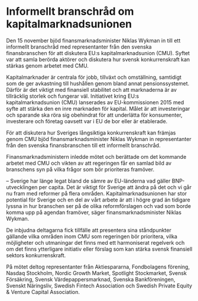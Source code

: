 # Informellt branschråd om kapitalmarknadsunionen

Den 15 november bjöd finansmarknadsminister Niklas Wykman in till ett informellt branschråd med representanter från den svenska finansbranschen för att diskutera EU:s kapitalmarknadsunion (CMU). Syftet var att samla berörda aktörer och diskutera hur svensk konkurrenskraft kan stärkas genom arbetet med CMU.


Kapitalmarknader är centrala för jobb, tillväxt och omställning, samtidigt som de ger avkastning till hushållen genom bland annat pensionssystemet. Därför är det viktigt med finansiell stabilitet och att marknaderna är av tillräcklig storlek och fungerar väl. Initiativet kring EU:s kapitalmarknadsunion (CMU) lanserades av EU\-kommissionen 2015 med syfte att stärka den en inre marknaden för kapital. Målet är att investeringar och sparande ska röra sig obehindrat för att underlätta för konsumenter, investerare och företag oavsett var i EU de bor eller är etablerade.

För att diskutera hur Sveriges långsiktiga konkurrenskraft kan främjas genom CMU bjöd finansmarknadsminister Niklas Wykman in representanter från den svenska finansbranschen till ett informellt branschråd.

Finansmarknadsministern inledde mötet och berättade om det kommande arbetet med CMU och vikten av att regeringen får en samlad bild av branschens syn på vilka frågor som bör prioriteras framöver.

– Sverige har länge legat bland de sämre av EU\-länderna vad gäller BNP\-utvecklingen per capita. Det är viktigt för Sverige att ändra på det och vi går nu fram med reformer på flera områden. Kapitalmarknadsunionen har stor potential för Sverige och en del av vårt arbete är att i högre grad än tidigare lyssna in hur branschen ser på de olika reformförslagen och vad som borde komma upp på agendan framöver, säger finansmarknadsminister Niklas Wykman.

De inbjudna deltagarna fick tillfälle att presentera sina ståndpunkter gällande vilka områden inom CMU som regeringen bör prioritera, vilka möjligheter och utmaningar det finns med ett harmoniserat regelverk och om det finns ytterligare initiativ eller förslag som kan stärka svensk finansiell sektors konkurrenskraft.

På mötet deltog representanter från Aktiespararna, Fondbolagens förening, Nasdaq Stockholm, Nordic Growth Market, Spotlight Stockmarket, Svensk Försäkring, Svensk Värdepappersmarknad, Svenska Bankföreningen, Svenskt Näringsliv, Swedish Fintech Association och Swedish Private Equity \& Venture Capital Association.

